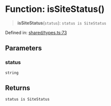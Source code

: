# Function: isSiteStatus()

> **isSiteStatus**(`status`): `status is SiteStatus`

Defined in: [shared/types.ts:73](https://github.com/Nick2bad4u/Uptime-Watcher/blob/3cce0c3b352c8390536ca3c7399ece50a05faf18/shared/types.ts#L73)

## Parameters

### status

`string`

## Returns

`status is SiteStatus`
